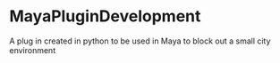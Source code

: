 # MayaPluginDevelopment
A plug in created in python to be used in Maya to block out a small city environment
